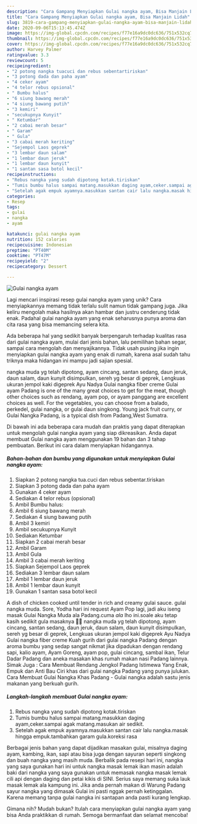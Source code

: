 ```yaml
---
description: "Cara Gampang Menyiapkan Gulai nangka ayam, Bisa Manjain Lidah"
title: "Cara Gampang Menyiapkan Gulai nangka ayam, Bisa Manjain Lidah"
slug: 3819-cara-gampang-menyiapkan-gulai-nangka-ayam-bisa-manjain-lidah
date: 2020-09-06T15:13:45.474Z
image: https://img-global.cpcdn.com/recipes/f77e16a9dc0dc636/751x532cq70/gulai-nangka-ayam-foto-resep-utama.jpg
thumbnail: https://img-global.cpcdn.com/recipes/f77e16a9dc0dc636/751x532cq70/gulai-nangka-ayam-foto-resep-utama.jpg
cover: https://img-global.cpcdn.com/recipes/f77e16a9dc0dc636/751x532cq70/gulai-nangka-ayam-foto-resep-utama.jpg
author: Harvey Palmer
ratingvalue: 3.3
reviewcount: 5
recipeingredient:
- "2 potong nangka tuacuci dan rebus sebentartiriskan"
- "3 potong dada dan paha ayam"
- "4 ceker ayam"
- "4 telor rebus opsional"
- " Bumbu halus"
- "6 siung bawang merah"
- "4 siung bawang putih"
- "3 kemiri"
- "secukupnya Kunyit"
- " Ketumbar"
- "2 cabai merah besar"
- " Garam"
- " Gula"
- "3 cabai merah keriting"
- "Sejempol Laos geprek"
- "3 lembar daun salam"
- "1 lembar daun jeruk"
- "1 lembar daun kunyit"
- "1 santan sasa botol kecil"
recipeinstructions:
- "Rebus nangka yang sudah dipotong kotak.tiriskan"
- "Tumis bumbu halus sampai matang.masukkan daging ayam,ceker.sampai agak matang.masukan air sedikit."
- "Setelah agak empuk ayamnya.masukkan santan cair lalu nangka.masak hingga empuk.tambahkan garam gula.koreksi rasa"
categories:
- Resep
tags:
- gulai
- nangka
- ayam

katakunci: gulai nangka ayam 
nutrition: 152 calories
recipecuisine: Indonesian
preptime: "PT40M"
cooktime: "PT47M"
recipeyield: "2"
recipecategory: Dessert

---
```



![Gulai nangka ayam](https://img-global.cpcdn.com/recipes/f77e16a9dc0dc636/751x532cq70/gulai-nangka-ayam-foto-resep-utama.jpg)

Lagi mencari inspirasi resep gulai nangka ayam yang unik? Cara menyiapkannya memang tidak terlalu sulit namun tidak gampang juga. Jika keliru mengolah maka hasilnya akan hambar dan justru cenderung tidak enak. Padahal gulai nangka ayam yang enak seharusnya punya aroma dan cita rasa yang bisa memancing selera kita.

Ada beberapa hal yang sedikit banyak berpengaruh terhadap kualitas rasa dari gulai nangka ayam, mulai dari jenis bahan, lalu pemilihan bahan segar, sampai cara mengolah dan menyajikannya. Tidak usah pusing jika ingin menyiapkan gulai nangka ayam yang enak di rumah, karena asal sudah tahu triknya maka hidangan ini mampu jadi sajian spesial.

nangka muda yg telah dipotong, ayam cincang, santan sedang, daun jeruk, daun salam, daun kunyit disimpulkan, sereh yg besar di geprek, Lengkuas ukuran jempol kaki digeprek Ayu Nadya Gulai nangka fiber creme Gulai ayam Padang is one of the many great choices to get for the meat, though other choices such as rendang, ayam pop, or ayam panggang are excellent choices as well. For the vegetables, you can choose from a balado, perkedel, gulai nangka, or gulai daun singkong. Young jack fruit curry, or Gulai Nangka Padang, is a typical dish from Padang,West Sumatra.


Di bawah ini ada beberapa cara mudah dan praktis yang dapat diterapkan untuk mengolah gulai nangka ayam yang siap dikreasikan. Anda dapat membuat Gulai nangka ayam menggunakan 19 bahan dan 3 tahap pembuatan. Berikut ini cara dalam menyiapkan hidangannya.

<!--inarticleads1-->

##### Bahan-bahan dan bumbu yang digunakan untuk menyiapkan Gulai nangka ayam:

1. Siapkan 2 potong nangka tua.cuci dan rebus sebentar.tiriskan
1. Siapkan 3 potong dada dan paha ayam
1. Gunakan 4 ceker ayam
1. Sediakan 4 telor rebus (opsional)
1. Ambil  Bumbu halus:
1. Ambil 6 siung bawang merah
1. Sediakan 4 siung bawang putih
1. Ambil 3 kemiri
1. Ambil secukupnya Kunyit
1. Sediakan  Ketumbar
1. Siapkan 2 cabai merah besar
1. Ambil  Garam
1. Ambil  Gula
1. Ambil 3 cabai merah keriting
1. Siapkan Sejempol Laos geprek
1. Sediakan 3 lembar daun salam
1. Ambil 1 lembar daun jeruk
1. Ambil 1 lembar daun kunyit
1. Gunakan 1 santan sasa botol kecil


A dish of chicken cooked until tender in rich and creamy gulai sauce. gulai nangka muda. Sore, Yodha hari ini request Ayam Pop lagi, jadi aku iseng masak Gulai Nangka Muda ala Padang.cuma *ala* lho ini.soale aku tetap kasih sedikit gula masaknya 🤣🤣 nangka muda yg telah dipotong, ayam cincang, santan sedang, daun jeruk, daun salam, daun kunyit disimpulkan, sereh yg besar di geprek, Lengkuas ukuran jempol kaki digeprek Ayu Nadya Gulai nangka fiber creme Kuah gurih dari gulai nangka Padang dengan aroma bumbu yang sedap sangat nikmat jika dipadukan dengan rendang sapi, kalio ayam, Ayam Goreng, ayam pop, gulai cincang, sambal ikan, Telur Dadar Padang dan aneka masakan khas rumah makan nasi Padang lainnya. Simak Juga : Cara Membuat Rendang Jengkol Padang Istimewa Yang Enak, Empuk dan Anti Bau Ciri khas dari gulai nangka Padang yang punya julukan. Cara Membuat Gulai Nangka Khas Padang - Gulai nangka adalah sastu jenis makanan yang berkuah gurih. 

<!--inarticleads2-->

##### Langkah-langkah membuat Gulai nangka ayam:

1. Rebus nangka yang sudah dipotong kotak.tiriskan
1. Tumis bumbu halus sampai matang.masukkan daging ayam,ceker.sampai agak matang.masukan air sedikit.
1. Setelah agak empuk ayamnya.masukkan santan cair lalu nangka.masak hingga empuk.tambahkan garam gula.koreksi rasa


Berbagai jenis bahan yang dapat dijadikan masakan gulai, misalnya daging ayam, kambing, ikan, sapi atau bisa juga dengan sayuran seperti singkong dan buah nangka yang masih muda. Berbalik pada resepi hari ini, nangka yang saya gunakan hari ini untuk nangka masak lemak ikan masin adalah baki dari nangka yang saya gunakan untuk memasak nangka masak lemak cili api dengan daging dan petai kikis di SINI. Serius saya memang suka lauk masak lemak ala kampung ini. Jika anda pernah makan di Warung Padang sayur nangka yang dimasak Gulai ini pasti nggak pernah ketinggalan. Karena memang tanpa gulai nangka ini santapan anda pasti kurang lengkap. 

Gimana nih? Mudah bukan? Itulah cara menyiapkan gulai nangka ayam yang bisa Anda praktikkan di rumah. Semoga bermanfaat dan selamat mencoba!
